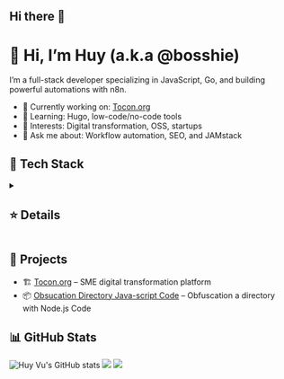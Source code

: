 ## Hi there 👋

# 👋 Hi, I’m Huy (a.k.a @bosshie)

I’m a full-stack developer specializing in JavaScript, Go, and building powerful automations with n8n.

- 🔭 Currently working on: [Tocon.org](https://tocon.org)
- 🌱 Learning: Hugo, low-code/no-code tools
- 🧠 Interests: Digital transformation, OSS, startups
- 💬 Ask me about: Workflow automation, SEO, and JAMstack

## 🧰 Tech Stack

<details>
    <summary><h2>⭐ Details</h2></summary>
  
  
![Node.js](https://img.shields.io/badge/-Node.js-339933?logo=node.js&logoColor=white)
![React](https://img.shields.io/badge/-React-61DAFB?logo=react&logoColor=black)
![Next.js](https://img.shields.io/badge/-Next.js-000000?logo=next.js&logoColor=white)
![React Native](https://img.shields.io/badge/-React%20Native-61DAFB?logo=react&logoColor=black)
![Android](https://img.shields.io/badge/-Android-3DDC84?logo=android&logoColor=white)  
![iOS](https://img.shields.io/badge/-iOS-000000?logo=apple&logoColor=white)
![Vue.js](https://img.shields.io/badge/-Vue.js-4FC08D?logo=vue.js&logoColor=white)
![Golang](https://img.shields.io/badge/-Go-00ADD8?logo=go&logoColor=white)
![Hugo](https://img.shields.io/badge/-Hugo-FF4088?logo=hugo&logoColor=white)
![Docker](https://img.shields.io/badge/-Docker-2496ED?logo=docker&logoColor=white)    
![Kubernetes](https://img.shields.io/badge/-Kubernetes-326CE5?logo=kubernetes&logoColor=white)
![DevOps](https://img.shields.io/badge/-DevOps-0A0A0A?logo=devops&logoColor=white)
![Tailwind CSS](https://img.shields.io/badge/-TailwindCSS-06B6D4?logo=tailwindcss&logoColor=white)
![n8n](https://img.shields.io/badge/-n8n-ef8236?logo=n8n&logoColor=white)
![WXT](https://img.shields.io/badge/-WXT-111827?logo=wxt&logoColor=white)

</details>

## 🚀 Projects

- 🏗️ [Tocon.org](https://tocon.org) – SME digital transformation platform
- 📦 [Obsucation Directory Java-script Code](https://github.com/bosshie/obfuscation) – Obfuscation a directory with Node.js Code
<!--
- ⚡ [n8n-templates](https://github.com/bosshie/n8n-templates) – A growing collection of automation templates
- 📦 [Hugo starter](https://github.com/bosshie/hugo-starter) – Clean and fast Hugo starter with TailwindCSS
-->
## 📊 GitHub Stats

![Huy Vu's GitHub stats](http://github-profile-summary-cards.vercel.app/api/cards/profile-details?username=bosshie&theme=radical)
![](http://github-profile-summary-cards.vercel.app/api/cards/most-commit-language?username=bosshie&theme=radical)
![](http://github-profile-summary-cards.vercel.app/api/cards/stats?username=bosshie&theme=radical)


<!--
![](https://github-readme-stats.vercel.app/api?username=bosshie&show_icons=true&theme=radical)
-->



<!--
**bosshie/bosshie** is a ✨ _special_ ✨ repository because its `README.md` (this file) appears on your GitHub profile.

Here are some ideas to get you started:

- 🔭 I’m currently working on ...
- 🌱 I’m currently learning ...
- 👯 I’m looking to collaborate on ...
- 🤔 I’m looking for help with ...
- 💬 Ask me about ...
- 📫 How to reach me: ...
- 😄 Pronouns: ...
- ⚡ Fun fact: ...
-->
